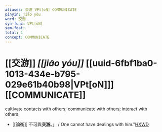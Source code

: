 ```yaml
---
aliases: 交游 VPt[oN] COMMUNICATE
pinyin: jiāo yóu
word: 交游
syn-func: VPt[oN]
sem-feat: 
total: 1
concept: COMMUNICATE 
---
```

# [[交游]] *[[jiāo yóu]]*  [[uuid-6fbf1ba0-1013-434e-b795-029e61b40b98|VPt[oN]]] [[COMMUNICATE]]
cultivate contacts with others; communicate with others; interact with others
 - [[論衡]] 不可與**交游**。」 / One cannot have dealings with him."[HXWD](https://hxwd.org/textview.html?location=KR3j0080_tls_011-19a.21)